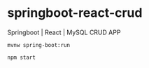 # springboot-react-crud
Springboot | React | MySQL CRUD APP

```
mvnw spring-boot:run
```

```
npm start 
```
